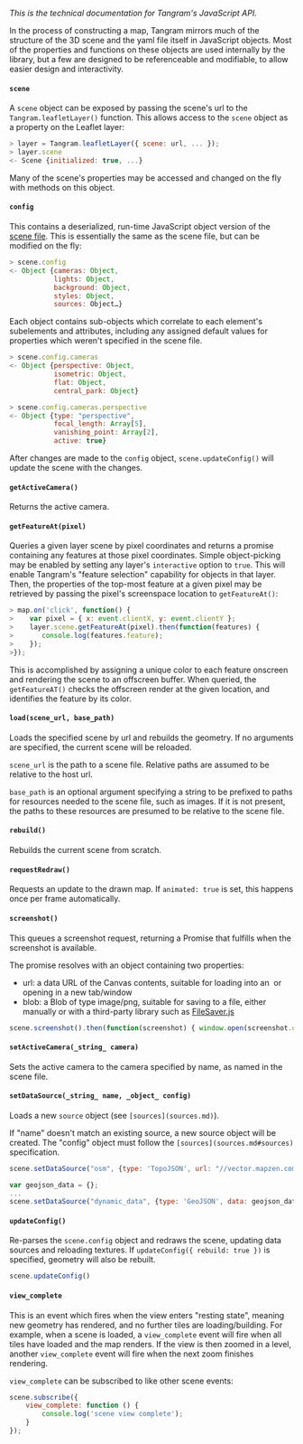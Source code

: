 *This is the technical documentation for Tangram's JavaScript API.*

In the process of constructing a map, Tangram mirrors much of the structure of the 3D scene and the yaml file itself in JavaScript objects. Most of the properties and functions on these objects are used internally by the library, but a few are designed to be referenceable and modifiable, to allow easier design and interactivity.

#### `scene`
A `scene` object can be exposed by passing the scene's url to the `Tangram.leafletLayer()` function. This allows access to the `scene` object as a property on the Leaflet layer:

```javascript
> layer = Tangram.leafletLayer({ scene: url, ... });
> layer.scene
<- Scene {initialized: true, ...}
```

Many of the scene's properties may be accessed and changed on the fly with methods on this object.

#### `config`
This contains a deserialized, run-time JavaScript object version of the [scene file](scene-file.md). This is essentially the same as the scene file, but can be modified on the fly:

```javascript
> scene.config
<- Object {cameras: Object,
           lights: Object,
           background: Object,
           styles: Object,
           sources: Object…}
```

Each object contains sub-objects which correlate to each element's subelements and attributes, including any assigned default values for properties which weren't specified in the scene file.

```javascript
> scene.config.cameras
<- Object {perspective: Object,
           isometric: Object,
           flat: Object,
           central_park: Object}
```

```javascript
> scene.config.cameras.perspective
<- Object {type: "perspective",
           focal_length: Array[5],
           vanishing_point: Array[2],
           active: true}
```

After changes are made to the `config` object, `scene.updateConfig()` will update the scene with the changes.

#### `getActiveCamera()`
Returns the active camera.

#### `getFeatureAt(pixel)`
Queries a given layer scene by pixel coordinates and returns a promise containing any features at those pixel coordinates. Simple object-picking may be enabled by setting any layer's `interactive` option to `true`. This will enable Tangram's "feature selection" capability for objects in that layer. Then, the properties of the top-most feature at a given pixel may be retrieved by passing the pixel's screenspace location to `getFeatureAt()`:

```javascript
> map.on('click', function() {
>    var pixel = { x: event.clientX, y: event.clientY };
>    layer.scene.getFeatureAt(pixel).then(function(features) {
>       console.log(features.feature);
>    });
>});
```

This is accomplished by assigning a unique color to each feature onscreen and rendering the scene to an offscreen buffer. When queried, the `getFeatureAT()` checks the offscreen render at the given location, and identifies the feature by its color.

#### `load(scene_url, base_path)`
Loads the specified scene by url and rebuilds the geometry. If no arguments are specified, the current scene will be reloaded.

`scene_url` is the path to a scene file. Relative paths are assumed to be relative to the host url.

`base_path` is an optional argument specifying a string to be prefixed to paths for resources needed to the scene file, such as images. If it is not present, the paths to these resources are presumed to be relative to the scene file.

#### `rebuild()`
Rebuilds the current scene from scratch.

#### `requestRedraw()`
Requests an update to the drawn map. If `animated: true` is set, this happens once per frame automatically.

#### `screenshot()`
This queues a screenshot request, returning a Promise that fulfills when the screenshot is available.

The promise resolves with an object containing two properties:

- url: a data URL of the Canvas contents, suitable for loading into an <img> or opening in a new tab/window
- blob: a Blob of type image/png, suitable for saving to a file, either manually or with a third-party library such as [FileSaver.js](https://github.com/eligrey/FileSaver.js/)

```javascript
scene.screenshot().then(function(screenshot) { window.open(screenshot.url); });
```

#### `setActiveCamera(_string_ camera)`
Sets the active camera to the camera specified by name, as named in the scene file.

#### `setDataSource(_string_ name, _object_ config)`
Loads a new `source` object (see `[sources](sources.md)`).

If "name" doesn't match an existing source, a new source object will be created. The "config" object must follow the `[sources](sources.md#sources)` specification.

```javascript
scene.setDataSource("osm", {type: 'TopoJSON', url: "//vector.mapzen.com/osm/all/{z}/{x}/{y}.topojson" });
```

```javascript
var geojson_data = {};
...
scene.setDataSource("dynamic_data", {type: 'GeoJSON', data: geojson_data });
```

#### `updateConfig()`
Re-parses the `scene.config` object and redraws the scene, updating data sources and reloading textures. If `updateConfig({ rebuild: true })` is specified, geometry will also be rebuilt.

```javascript
scene.updateConfig()
```

#### `view_complete`
This is an event which fires when the view enters "resting state", meaning new geometry has rendered, and no further tiles are loading/building. For example, when a scene is loaded, a `view_complete` event will fire when all tiles have loaded and the map renders. If the view is then zoomed in a level, another `view_complete` event will fire when the next zoom finishes rendering.

`view_complete` can be subscribed to like other scene events:

```javascript
scene.subscribe({
    view_complete: function () {
        console.log('scene view complete');
    }
});
```
